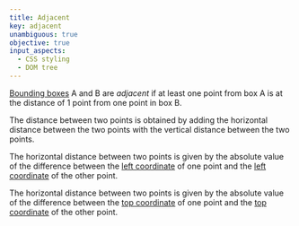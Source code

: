 ```yaml
---
title: Adjacent
key: adjacent
unambiguous: true
objective: true
input_aspects:
  - CSS styling
  - DOM tree
---
```


[Bounding boxes][] A and B are _adjacent_ if at least one point from box A is at the distance of 1 point from one point in box B.

The distance between two points is obtained by adding the horizontal distance between the two points with the vertical distance between the two points.

The horizontal distance between two points is given by the absolute value of the difference between the [left coordinate][] of one point and the [left coordinate][] of the other point.

The horizontal distance between two points is given by the absolute value of the difference between the [top coordinate][] of one point and the [top coordinate][] of the other point.

[bounding boxes]: https://drafts.csswg.org/cssom-view/#dom-element-getboundingclientrect 'Definition of getBoundingClientRect'
[left coordinate]: https://drafts.fxtf.org/geometry/#dom-domrectreadonly-left
[top coordinate]: https://drafts.fxtf.org/geometry/#dom-domrectreadonly-top